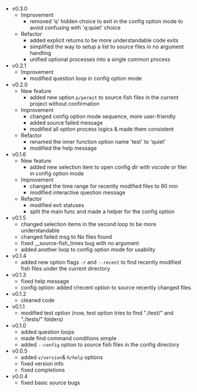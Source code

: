 - v0.3.0
    - Improvement
        - removed 'q' hidden choice to exit in the config option mode to avoid confusing with 'q:quiet' choice
    - Refactor
        - added explicit returns to be more understandable code exits
        - simplified the way to setup a list to source files in no argument handling
        - unified optional processes into a single common process
- v0.2.1
    - Improvement
        - modified question loop in config option mode
- v0.2.0
    - New feature
        - added new option `p/permit` to source fish files in the current project without confirmation
    - Improvement
        - changed config option mode sequence, more user-friendly
        - added source failed message
        - modified all option process logics & made them consistent
    - Refactor
        - renamed the inner function option name 'test' to 'quiet'
        - modified the help message
- v0.1.6
    - New feature
        - added new selection item to open config dir with vscode or filer in config option mode
    - Improvement
        - changed the time range for recently modified files to 60 min
        - modified interactive question message
    - Refactor
        - modified exit statuses
        - split the main func and made a helper for the config option
- v0.1.5
    - changed selection items in the second loop to be more understandable
    - changed failed msg to No files found
    - fixed __source-fish_times bug with no argument
    - added another loop to config option mode for usability
- v0.1.4
    - added new option flags `-r` and `--recent` to find recently modified fish files under the current directory
- v0.1.3
    - fixed help message
    - config option: added r/recent option to source recently changed files
- v0.1.2
    - cleaned code
- v0.1.1
    - modified test option (now, test option tries to find "./test/" and "./tests/" folders)
- v0.1.0
    - added question loops
    - made find command conditions simple
    - added `--config` option to source fish files in the config directory
- v0.0.5
    - added `v/version`& `h/help` options
    - fixed version info
    - fixed completions
- v0.0.4
    - fixed basic source bugs
